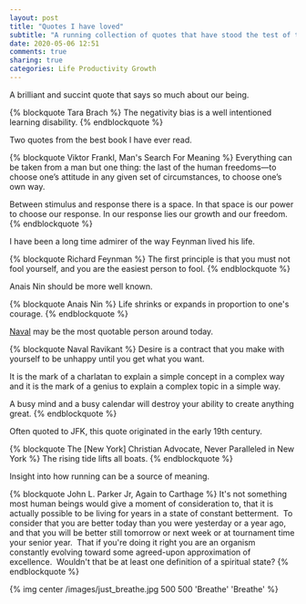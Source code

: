 ```yaml
---
layout: post
title: "Quotes I have loved"
subtitle: "A running collection of quotes that have stood the test of time."
date: 2020-05-06 12:51
comments: true
sharing: true
categories: Life Productivity Growth
---
```


A brilliant and succint quote that says so much about our being.

{% blockquote Tara Brach %}
The negativity bias is a well intentioned learning disability.
{% endblockquote %}

Two quotes from the best book I have ever read.

{% blockquote Viktor Frankl, Man's Search For Meaning %}
Everything can be taken from a man but one thing: the last of the human freedoms—to choose one’s attitude in any given set of circumstances, to choose one’s own way.

Between stimulus and response there is a space. In that space is our power to choose our response. In our response lies our growth and our freedom.
{% endblockquote %}

I have been a long time admirer of the way Feynman lived his life.

{% blockquote Richard Feynman %}
The first principle is that you must not fool yourself, and you are the easiest person to fool.
{% endblockquote %}

Anais Nin should be more well known.

{% blockquote Anais Nin %}
Life shrinks or expands in proportion to one's courage.
{% endblockquote %}

[Naval](https://nav.al/) may be the most quotable person around today.

<!-- more -->

{% blockquote Naval Ravikant %}
Desire is a contract that you make with yourself to be unhappy until you get what you want.

It is the mark of a charlatan to explain a simple concept in a complex way and it is the mark of a genius to explain a complex topic in a simple way.

A busy mind and a busy calendar will destroy your ability to create anything great.
{% endblockquote %}

Often quoted to JFK, this quote originated in the early 19th century.

{% blockquote The [New York] Christian Advocate, Never Paralleled in New York %}
The rising tide lifts all boats.
{% endblockquote %}

Insight into how running can be a source of meaning.

{% blockquote John L. Parker Jr, Again to Carthage %}
It's not something most human beings would give a moment of consideration to, that it is actually possible to be living for years in a state of constant betterment.  To consider that you are better today than you were yesterday or a year ago, and that you will be better still tomorrow or next week or at tournament time your senior year.  That if you're doing it right you are an organism constantly evolving toward some agreed-upon approximation of excellence.  Wouldn't that be at least one definition of a spiritual state?
{% endblockquote %}


{% img center /images/just_breathe.jpg 500 500 'Breathe' 'Breathe' %}
